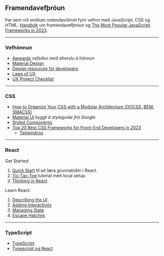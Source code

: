 ## Framendavefþróun 
Þar sem við smíðum notendaviðmót fyrir vefinn með JavaScript, CSS og HTML. [Handbók](https://frontendmasters.com/books/front-end-handbook/2019/) um framendavefþróun og [The Most Popular JavaScript Frameworks in 2023](https://theme-selection.medium.com/the-most-popular-javascript-frameworks-in-2021-a2fe62174df6).

---

### Vefhönnun 
* [Awwards](https://www.awwwards.com/) _vefsíður með áherslu á hönnun_
* [Material Design](https://material.io/)
* [Design resources for developers](https://github.com/bradtraversy/design-resources-for-developers)
* [Laws of UX](https://lawsofux.com/)
* [UX Project Checklist](https://uxchecklist.github.io/)

---

### CSS 
* [How to Organize Your CSS with a Modular Architecture
(OOCSS, BEM, SMACSS)](https://snipcart.com/blog/organize-css-modular-architecture)
* [Material UI](https://mui.com/material-ui/) _byggt á styleguide frá Google_
* [Styled Components](https://styled-components.com/)
* [Top 20 Best CSS Frameworks for Front-End Developers in 2023](https://hackr.io/blog/best-css-frameworks)
  * [Tailwindcss](https://tailwindcss.com/)

<!--
   * [Get started with Tailwind CSS](https://tailwindcss.com/docs/installation)
   * [Utility-First Fundamentals](https://tailwindcss.com/docs/utility-first)
   * [Tailwind CSS tutorial](https://tsh.io/blog/tailwind-css-tutorial/)
-->

---

### React

Get Started:
   1. [Quick Start](https://react.dev/learn) til að læra grunnatriðin í React.
   1. [Tic-Tac-Toe](https://react.dev/learn/tutorial-tic-tac-toe) tutorial með local setup.
   1. [Thinking in React](https://react.dev/learn/thinking-in-react).

Learn React:
   1. [Describing the UI](https://react.dev/learn/describing-the-ui)
   1. [Adding Interactivity](https://react.dev/learn/adding-interactivity)
   1. [Managing State](https://react.dev/learn/managing-state)
   1. [Escape Hatches](https://react.dev/learn/lifecycle-of-reactive-effects)

---

### TypeScript
   - [TypeScript](https://www.typescriptlang.org/docs/handbook/typescript-in-5-minutes.html)
   - [Typescript og React](https://react.dev/learn/typescript) 

   
<!--
    - [Learn React (Scrimba)](https://scrimba.com/learn/learnreact)
    - [React: Vefforritun II (Háskóli Íslands)](https://github.com/vefforritun/vef2-2023/tree/main/namsefni/17.react#readme)
    - [React: Vefskólinn (Tækniskólinn)](https://io.vefskoli.is/guides) _sjá module 4_  
    - [React: Deep Dive Into Modern Web Development (Helsinki University)](https://fullstackopen.com/en/about)
-->

<!--
### Routing í JavaScript (vanilla)
- [How I Implemented my own SPA Routing System in Vanilla JS](https://medium.com/@bryanmanuele/how-i-implemented-my-own-spa-routing-system-in-vanilla-js-49942e3c4573)
- [Tiny Express-inspired client-side router](https://github.com/visionmedia/page.js)
- Template: [Build a state management system (pub/sub) with vanilla JavaScript](https://css-tricks.com/build-a-state-management-system-with-vanilla-javascript/)
- [Web Components, (Templates)](https://medium.com/javascript-in-plain-english/web-components-crash-course-b0a2feb11be1)
-->
